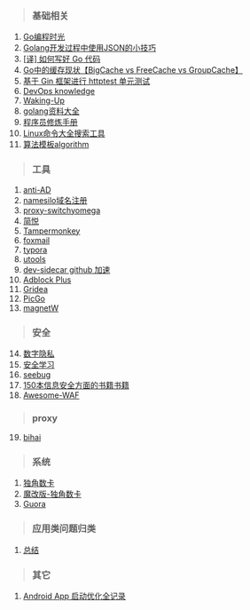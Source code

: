 > ### 基础相关
1. [Go编程时光](http://golang.iswbm.com/en/latest/index.html "Go编程时光")
2. [Golang开发过程中使用JSON的小技巧](https://github.com/lper/document/blob/master/tech/Golang%20%E4%B8%AD%E4%BD%BF%E7%94%A8%20JSON%20%E7%9A%84%E5%B0%8F%E6%8A%80%E5%B7%A7.md "Golang开发过程中使用JSON的小技巧")
3. [[译] 如何写好 Go 代码](https://github.com/lper/document/blob/master/tech/%5B%E8%AF%91%5D%20%E5%A6%82%E4%BD%95%E5%86%99%E5%A5%BD%20Go%20%E4%BB%A3%E7%A0%81.md "[译] 如何写好 Go 代码")
4. [Go中的缓存现状【BigCache vs FreeCache vs GroupCache】](https://github.com/lper/document/blob/master/tech/Go%E4%B8%AD%E7%9A%84%E7%BC%93%E5%AD%98%E7%8E%B0%E7%8A%B6%E3%80%90BigCache%20vs%20FreeCache%20vs%20GroupCache%E3%80%91.md "Go中的缓存现状【BigCache vs FreeCache vs GroupCache】")
5. [基于 Gin 框架进行 httptest 单元测试](https://github.com/lper/document/blob/master/tech/Golang%20%E5%AD%A6%E4%B9%A0%E2%80%94%E2%80%94%E5%9F%BA%E4%BA%8E%20Gin%20%E6%A1%86%E6%9E%B6%E8%BF%9B%E8%A1%8C%20httptest%20%E5%8D%95%E5%85%83%E6%B5%8B%E8%AF%95.md "基于 Gin 框架进行 httptest 单元测试")
6. [DevOps knowledge](https://devops.phodal.com/)
7. [Waking-Up](https://github.com/wolverinn/Waking-Up)
8. [golang资料大全](https://github.com/0voice/Introduction-to-Golang)
9. [程序员修炼手册](https://github.com/stanzhai/be-a-professional-programmer)
10. [Linux命令大全搜索工具](https://github.com/jaywcjlove/linux-command)
11. [算法模板algorithm](https://github.com/greyireland/algorithm-pattern)
> ### 工具
1. [anti-AD](https://anti-ad.net/)
2. [namesilo域名注册](https://www.namesilo.com/) 
3. [proxy-switchyomega](https://github.com/FelisCatus/SwitchyOmega/)
4. [简悦](http://ksria.com/simpread/)
5. [Tampermonkey](http://tampermonkey.net/)
6. [foxmail](https://www.foxmail.com/)
7. [typora](https://www.typora.io/)
8. [utools](http://u.tools/)
9. [dev-sidecar github 加速](https://github.com/docmirror/dev-sidecar)
10. [Adblock Plus](https://adblockplus.org/)
11. [Gridea](https://github.com/getgridea/gridea)
12. [PicGo](https://github.com/Molunerfinn/PicGo)
13. [magnetW](https://github.com/xiandanin/magnetW)
> ### 安全
14. [数字隐私](https://github.com/ffffffff0x/Digital-Privacy)
15. [安全学习](https://github.com/ffffffff0x/1earn)
16. [seebug](https://paper.seebug.org/)
17. [150本信息安全方面的书籍书籍](https://github.com/olist213/Information_Security_Books)
18. [Awesome-WAF](https://github.com/0xInfection/Awesome-WAF)
> ### proxy
19. [bihai](https://proxies.bihai.cf/)

> ### 系统
 1. [独角数卡](https://github.com/assimon/dujiaoka)
 2. [魔改版-独角数卡](https://github.com/iLay1678/dujiaoka-mod)
 3. [Guora](https://github.com/meloalright/guora)
 
> ### 应用类问题归类
1. [总结](https://github.com/lper/document/tree/master/tech)

> ### 其它
 1. [Android App 启动优化全记录](https://androidperformance.com/2019/11/18/Android-App-Lunch-Optimize/#%E4%BC%98%E5%8C%96%E5%90%AF%E5%8A%A8%E9%80%BB%E8%BE%91)
